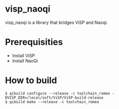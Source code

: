 visp_naoqi
==========

visp_naoqi is a library that bridges ViSP and Naoqi.

# Prerequisities

- Install ViSP
- Install NaoQi

# How to build

	$ qibuild configure --release -c toolchain_romeo -DVISP_DIR=/local/soft/ViSP/ViSP-build-release
	$ qibuild make --release -c toolchain_romeo
